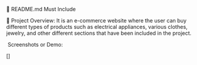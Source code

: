 📄 README.md Must Include

📝 Project Overview:
It is an e-commerce website where the user can buy different types of products such as electrical appliances, various clothes, jewelry, and other different sections that have been included in the project.


 ️ Screenshots or Demo:


 []






